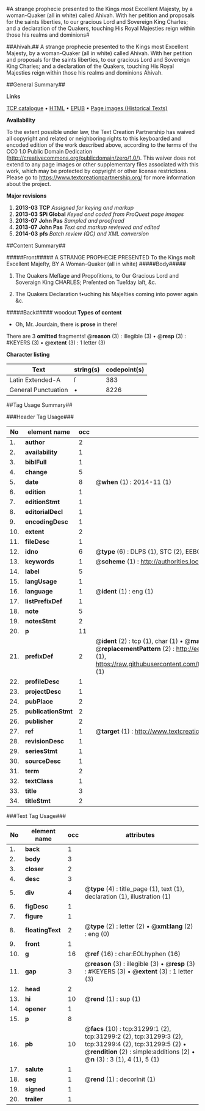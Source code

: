 #A strange prophecie presented to the Kings most Excellent Majesty, by a woman-Quaker (all in white) called Ahivah. With her petition and proposals for the saints liberties, to our gracious Lord and Sovereign King Charles; and a declaration of the Quakers, touching His Royal Majesties reign within those his realms and dominions#

##Ahivah.##
A strange prophecie presented to the Kings most Excellent Majesty, by a woman-Quaker (all in white) called Ahivah. With her petition and proposals for the saints liberties, to our gracious Lord and Sovereign King Charles; and a declaration of the Quakers, touching His Royal Majesties reign within those his realms and dominions
Ahivah.

##General Summary##

**Links**

[TCP catalogue](http://www.ota.ox.ac.uk/tcp/)  • 
[HTML](http://tei.it.ox.ac.uk/tcp/Texts-HTML/free/A26/A26571.html)  • 
[EPUB](http://tei.it.ox.ac.uk/tcp/Texts-EPUB/free/A26/A26571.epub) • 
[Page images (Historical Texts)](https://historicaltexts.jisc.ac.uk/eebo-99826889e)

**Availability**

To the extent possible under law, the Text Creation Partnership has waived all copyright and related or neighboring rights to this keyboarded and encoded edition of the work described above, according to the terms of the CC0 1.0 Public Domain Dedication (http://creativecommons.org/publicdomain/zero/1.0/). This waiver does not extend to any page images or other supplementary files associated with this work, which may be protected by copyright or other license restrictions. Please go to https://www.textcreationpartnership.org/ for more information about the project.

**Major revisions**

1. __2013-03__ __TCP__ *Assigned for keying and markup*
1. __2013-03__ __SPi Global__ *Keyed and coded from ProQuest page images*
1. __2013-07__ __John Pas__ *Sampled and proofread*
1. __2013-07__ __John Pas__ *Text and markup reviewed and edited*
1. __2014-03__ __pfs__ *Batch review (QC) and XML conversion*

##Content Summary##

#####Front#####
A STRANGE PROPHECIE PRESENTED To the Kings moſt Excellent Majeſty, BY A Woman-Quaker (all in white) 
#####Body#####

1. The Quakers Meſſage and Propoſitions, to Our Gracious Lord and Soveraign King CHARLES; Preſented on Tueſday laſt, &c.

1. The Quakers Declaration t•uching his Majeſties coming into power again &c.

#####Back#####
woodcut
**Types of content**

  * Oh, Mr. Jourdain, there is **prose** in there!

There are 3 **omitted** fragments! 
 @__reason__ (3) : illegible (3)  •  @__resp__ (3) : #KEYERS (3)  •  @__extent__ (3) : 1 letter (3)

**Character listing**


|Text|string(s)|codepoint(s)|
|---|---|---|
|Latin Extended-A|ſ|383|
|General Punctuation|•|8226|

##Tag Usage Summary##

###Header Tag Usage###

|No|element name|occ|attributes|
|---|---|---|---|
|1.|__author__|2||
|2.|__availability__|1||
|3.|__biblFull__|1||
|4.|__change__|5||
|5.|__date__|8| @__when__ (1) : 2014-11 (1)|
|6.|__edition__|1||
|7.|__editionStmt__|1||
|8.|__editorialDecl__|1||
|9.|__encodingDesc__|1||
|10.|__extent__|2||
|11.|__fileDesc__|1||
|12.|__idno__|6| @__type__ (6) : DLPS (1), STC (2), EEBO-CITATION (1), PROQUEST (1), VID (1)|
|13.|__keywords__|1| @__scheme__ (1) : http://authorities.loc.gov/ (1)|
|14.|__label__|5||
|15.|__langUsage__|1||
|16.|__language__|1| @__ident__ (1) : eng (1)|
|17.|__listPrefixDef__|1||
|18.|__note__|5||
|19.|__notesStmt__|2||
|20.|__p__|11||
|21.|__prefixDef__|2| @__ident__ (2) : tcp (1), char (1)  •  @__matchPattern__ (2) : ([0-9\-]+):([0-9IVX]+) (1), (.+) (1)  •  @__replacementPattern__ (2) : http://eebo.chadwyck.com/downloadtiff?vid=$1&page=$2 (1), https://raw.githubusercontent.com/textcreationpartnership/Texts/master/tcpchars.xml#$1 (1)|
|22.|__profileDesc__|1||
|23.|__projectDesc__|1||
|24.|__pubPlace__|2||
|25.|__publicationStmt__|2||
|26.|__publisher__|2||
|27.|__ref__|1| @__target__ (1) : http://www.textcreationpartnership.org/docs/. (1)|
|28.|__revisionDesc__|1||
|29.|__seriesStmt__|1||
|30.|__sourceDesc__|1||
|31.|__term__|2||
|32.|__textClass__|1||
|33.|__title__|3||
|34.|__titleStmt__|2||


###Text Tag Usage###

|No|element name|occ|attributes|
|---|---|---|---|
|1.|__back__|1||
|2.|__body__|3||
|3.|__closer__|2||
|4.|__desc__|3||
|5.|__div__|4| @__type__ (4) : title_page (1), text (1), declaration (1), illustration (1)|
|6.|__figDesc__|1||
|7.|__figure__|1||
|8.|__floatingText__|2| @__type__ (2) : letter (2)  •  @__xml:lang__ (2) : eng (0)|
|9.|__front__|1||
|10.|__g__|16| @__ref__ (16) : char:EOLhyphen (16)|
|11.|__gap__|3| @__reason__ (3) : illegible (3)  •  @__resp__ (3) : #KEYERS (3)  •  @__extent__ (3) : 1 letter (3)|
|12.|__head__|2||
|13.|__hi__|10| @__rend__ (1) : sup (1)|
|14.|__opener__|1||
|15.|__p__|8||
|16.|__pb__|10| @__facs__ (10) : tcp:31299:1 (2), tcp:31299:2 (2), tcp:31299:3 (2), tcp:31299:4 (2), tcp:31299:5 (2)  •  @__rendition__ (2) : simple:additions (2)  •  @__n__ (3) : 3 (1), 4 (1), 5 (1)|
|17.|__salute__|1||
|18.|__seg__|1| @__rend__ (1) : decorInit (1)|
|19.|__signed__|1||
|20.|__trailer__|1||
